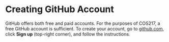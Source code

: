 # Creating GitHub Account

GitHub offers both free and paid accounts. For the purposes of COS217, a free GitHub account is sufficient. To create your account, go to [github.com](https://github.com/), click **Sign up** (top-right corner), and follow the instructions.&#x20;
